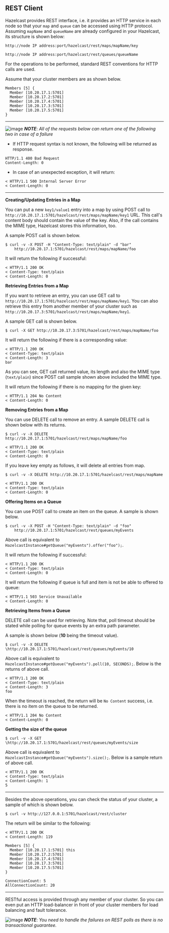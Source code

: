 



## REST Client
Hazelcast provides REST interface, i.e. it provides an HTTP service in each node so that your `map` and `queue` can be accessed using HTTP protocol. Assuming `mapName` and `queueName` are already configured in your Hazelcast, its structure is shown below:

`http://node IP address:port/hazelcast/rest/maps/mapName/key`

`http://node IP address:port/hazelcast/rest/queues/queueName`

For the operations to be performed, standard REST conventions for HTTP calls are used.



Assume that your cluster members are as shown below.

```plain
Members [5] {
  Member [10.20.17.1:5701]
  Member [10.20.17.2:5701]
  Member [10.20.17.4:5701]
  Member [10.20.17.3:5701]
  Member [10.20.17.5:5701]
}
```

---

![image](images/NoteSmall.jpg) ***NOTE***: *All of the requests below can return one of the following two in case of a failure*

- If HTTP request syntax is not known, the following will be returned as response.

```plain
HTTP/1.1 400 Bad Request
Content-Length: 0
```


- In case of an unexpected exception, it will return:

```plain
< HTTP/1.1 500 Internal Server Error
< Content-Length: 0
```

---


**Creating/Updating Entries in a Map**

You can put a new `key1/value1` entry into a map by using POST call to 
`http://10.20.17.1:5701/hazelcast/rest/maps/mapName/key1` URL. This call's content body should contain the value of the key. Also, if the call contains the MIME type, Hazelcast stores this information, too. 

A sample POST call is shown below.

```plain
$ curl -v -X POST -H "Content-Type: text/plain" -d "bar" 
    http://10.20.17.1:5701/hazelcast/rest/maps/mapName/foo
```

It will return the following if successful:

```plain
< HTTP/1.1 200 OK
< Content-Type: text/plain
< Content-Length: 0
```

**Retrieving Entries from a Map**

If you want to retrieve an entry, you can use GET call to `http://10.20.17.1:5701/hazelcast/rest/maps/mapName/key1`. You can also retrieve this entry from another member of your cluster such as 
`http://10.20.17.3:5701/hazelcast/rest/maps/mapName/key1`.

A sample GET call is shown below.

```plain
$ curl -X GET http://10.20.17.3:5701/hazelcast/rest/maps/mapName/foo
```

It will return the following if there is a corresponding value:

```plain
< HTTP/1.1 200 OK
< Content-Type: text/plain
< Content-Length: 3
bar
```

As you can see, GET call returned value, its length and also the MIME type (`text/plain`) since POST call sample shown above included the MIME type.

It will return the following if there is no mapping for the given key:

```plain
< HTTP/1.1 204 No Content
< Content-Length: 0
```


**Removing Entries from a Map**

You can use DELETE call to remove an entry. A sample DELETE call is shown below with its returns.

```plain
$ curl -v -X DELETE http://10.20.17.1:5701/hazelcast/rest/maps/mapName/foo
```
```
< HTTP/1.1 200 OK
< Content-Type: text/plain
< Content-Length: 0
```
If you leave key empty as follows, it will delete all entries from map.

```plain
$ curl -v -X DELETE http://10.20.17.1:5701/hazelcast/rest/maps/mapName
```

```plain
< HTTP/1.1 200 OK
< Content-Type: text/plain
< Content-Length: 0
```

**Offering Items on a Queue**

You can use POST call to create an item on the queue. A sample is shown below.

```plain
$ curl -v -X POST -H "Content-Type: text/plain" -d "foo" 
    http://10.20.17.1:5701/hazelcast/rest/queues/myEvents
```

Above call is equivalent to `HazelcastInstance#getQueue("myEvents").offer("foo");`.

It will return the following if successful:

```plain
< HTTP/1.1 200 OK
< Content-Type: text/plain
< Content-Length: 0
```

It will return the following if queue is full and item is not be able to offered to queue:

```plain
< HTTP/1.1 503 Service Unavailable
< Content-Length: 0
```

**Retrieving Items from a Queue**

DELETE call can be used for retrieving. Note that, poll timeout should be stated while polling for queue events by an extra path parameter. 

A sample is shown below (**10** being the timeout value).

```plain
$ curl -v -X DELETE \http://10.20.17.1:5701/hazelcast/rest/queues/myEvents/10
```

Above call is equivalent to `HazelcastInstance#getQueue("myEvents").poll(10, SECONDS);`. Below is the returns of above call.

```plain
< HTTP/1.1 200 OK
< Content-Type: text/plain
< Content-Length: 3
foo
```

When the timeout is reached, the return will be `No Content` success, i.e. there is no item on the queue to be returned.


```plain
< HTTP/1.1 204 No Content
< Content-Length: 0
```


**Getting the size of the queue**

```plain
$ curl -v -X GET \http://10.20.17.1:5701/hazelcast/rest/queues/myEvents/size
```

Above call is equivalent to `HazelcastInstance#getQueue("myEvents").size();`. Below is a sample return of above call.

```plain
< HTTP/1.1 200 OK
< Content-Type: text/plain
< Content-Length: 1
5
```
---
Besides the above operations, you can check the status of your cluster, a sample of which is shown below.

```plain
$ curl -v http://127.0.0.1:5701/hazelcast/rest/cluster
```

The return will be similar to the following:

```plain
< HTTP/1.1 200 OK
< Content-Length: 119

Members [5] {
  Member [10.20.17.1:5701] this
  Member [10.20.17.2:5701]
  Member [10.20.17.4:5701]
  Member [10.20.17.3:5701]
  Member [10.20.17.5:5701]
}

ConnectionCount: 5
AllConnectionCount: 20
```

---

RESTful access is provided through any member of your cluster. So you can even put an HTTP load-balancer in front of your cluster members for load balancing and fault tolerance.


![image](images/NoteSmall.jpg) ***NOTE***: *You need to handle the failures on REST polls as there is no transactional guarantee.*


